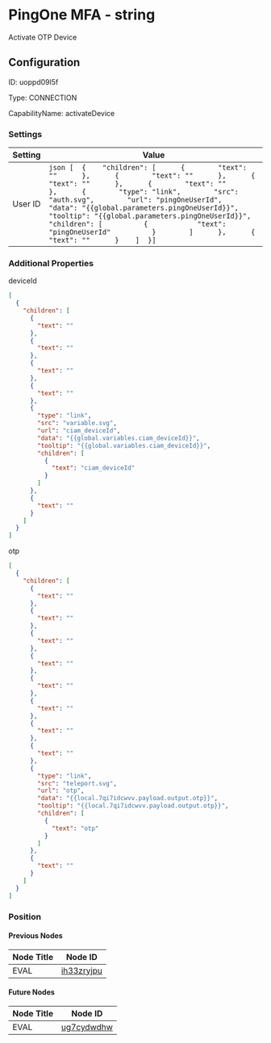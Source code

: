 # PingOne MFA - string 
Activate OTP Device
## Configuration
ID:  uoppd09l5f

Type: CONNECTION 

CapabilityName: activateDevice

### Settings
| Setting | Value  |
| :------------------------ | ---------------------------------------- |
| User ID |```json [  {    "children": [      {        "text": ""      },      {        "text": ""      },      {        "text": ""      },      {        "text": ""      },      {        "type": "link",        "src": "auth.svg",        "url": "pingOneUserId",        "data": "{{global.parameters.pingOneUserId}}",        "tooltip": "{{global.parameters.pingOneUserId}}",        "children": [          {            "text": "pingOneUserId"          }        ]      },      {        "text": ""      }    ]  }] ```| 






### Additional Properties
deviceId
```json 
[
  {
    "children": [
      {
        "text": ""
      },
      {
        "text": ""
      },
      {
        "text": ""
      },
      {
        "text": ""
      },
      {
        "type": "link",
        "src": "variable.svg",
        "url": "ciam_deviceId",
        "data": "{{global.variables.ciam_deviceId}}",
        "tooltip": "{{global.variables.ciam_deviceId}}",
        "children": [
          {
            "text": "ciam_deviceId"
          }
        ]
      },
      {
        "text": ""
      }
    ]
  }
]
```


otp
```json 
[
  {
    "children": [
      {
        "text": ""
      },
      {
        "text": ""
      },
      {
        "text": ""
      },
      {
        "text": ""
      },
      {
        "text": ""
      },
      {
        "text": ""
      },
      {
        "text": ""
      },
      {
        "text": ""
      },
      {
        "type": "link",
        "src": "teleport.svg",
        "url": "otp",
        "data": "{{local.7qi7idcwvv.payload.output.otp}}",
        "tooltip": "{{local.7qi7idcwvv.payload.output.otp}}",
        "children": [
          {
            "text": "otp"
          }
        ]
      },
      {
        "text": ""
      }
    ]
  }
]
```





### Position

#### Previous Nodes
| Node Title | Node ID |
| :------------- | ------------ |
| EVAL | [ih33zryjpu](./ih33zryjpu.md) | 
 
 #### Future Nodes
| Node Title | Node ID |
| :------------- | ------------ |
| EVAL |[ug7cydwdhw](./ug7cydwdhw.md) | 